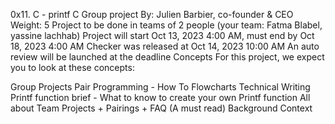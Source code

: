 0x11. C - printf
C
Group project
 By: Julien Barbier, co-founder & CEO
 Weight: 5
 Project to be done in teams of 2 people (your team: Fatma Blabel, yassine lachhab)
 Project will start Oct 13, 2023 4:00 AM, must end by Oct 18, 2023 4:00 AM
 Checker was released at Oct 14, 2023 10:00 AM
 An auto review will be launched at the deadline
Concepts
For this project, we expect you to look at these concepts:

Group Projects
Pair Programming - How To
Flowcharts
Technical Writing
Printf function brief - What to know to create your own Printf function
All about Team Projects + Pairings + FAQ (A must read)
Background Context
